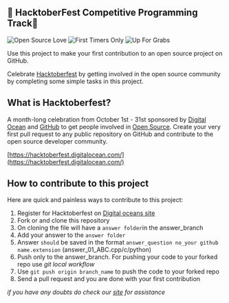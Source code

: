 ## 🎃 HacktoberFest Competitive Programming Track🎃 ##

![Open Source Love](https://img.shields.io/badge/Open%20Source-%E2%9D%A4-pink.svg)
![First Timers Only](https://img.shields.io/badge/first--timers--only-friendly-blue.svg?style=flat)
![Up For Grabs](https://img.shields.io/badge/up--for--grabs-friendly-green.svg?style=flat)


Use this project to make your first contribution to an open source project on GitHub.

Celebrate [Hacktoberfest](https://hacktoberfest.digitalocean.com/) by getting involved in the open source community by completing some simple tasks in this project.

## What is Hacktoberfest?
A month-long celebration from October 1st - 31st sponsored by [Digital Ocean](https://hacktoberfest.digitalocean.com/) and [GitHub](https://github.com/blog/2433-celebrate-open-source-this-october-with-hacktoberfest) to get people involved in [Open Source](https://github.com/open-source). Create your very first pull request to any public repository on GitHub and contribute to the open source developer community.

[https://hacktoberfest.digitalocean.com/](https://hacktoberfest.digitalocean.com/)

## How to contribute to this project
Here are quick and painless ways to contribute to this project:


1. Register for Hacktoberfest on [Digital oceans site](https://hacktoberfest.digitalocean.com/)
2. Fork or and clone this repository
3. On cloning the file will have a `answer folder`in the answer_branch
4. Add your answer to the  `answer folder`
5. Answer `should` be saved in the format `answer_question no_your github name.extension` (answer_01_ABC.cpp/c/python)
6. Push only to the answer_branch. For pushing your code to your forked repo use _git local workflow_
7. Use `git push origin branch_name` to push the code to your forked repo
8. Send a pull request and you are done with your first contribution

*if you have any doubts do check our [site](https://hacktoberfest.macehub.in/) for assistance*

